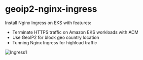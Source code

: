 # geoip2-nginx-ingress
Install Nginx Ingress on EKS with features:
- Terminate HTTPS traffic on Amazon EKS workloads with ACM
- Use GeoIP2 for block geo country location
- Tunning Nginx Ingress for highload traffic


![Ingress1](https://user-images.githubusercontent.com/93975934/191185414-92e01667-6754-4a26-a493-a9d0c8d25ade.png)
